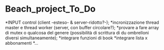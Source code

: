 # Beach_project_To_Do
*INPUT control (client -esteso- & server-ridotto?-);
*incronizzazione thread master e thread worker (server, con buffer circolare?);
*provare a fare array di mutex o qualcosa del genere (possibilità di scrittura di du ombrelloni diversi simultaneamente);
*integrare funzioni di book
*integrare lista x abbonamenti
*...
